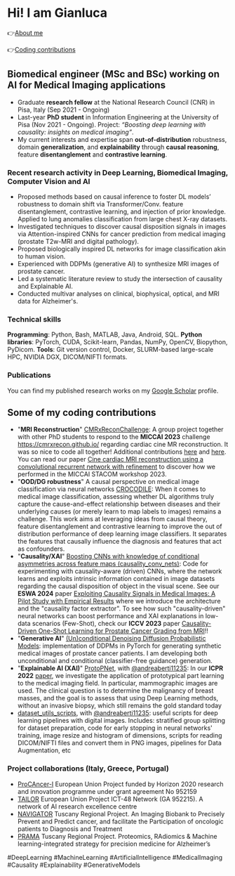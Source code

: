# Hi! I am Gianluca

:point_right:[About me](https://github.com/gianlucarloni/gianlucarloni/blob/main/README.md#biomedical-engineer-msc-and-bsc-working-on-ai-for-medical-imaging-applications)

:point_right:[Coding contributions](https://github.com/gianlucarloni#some-of-my-coding-contributions)

## Biomedical engineer (MSc and BSc) working on AI for Medical Imaging applications
- Graduate **research fellow** at the National Research Council (CNR) in Pisa, Italy (Sep 2021 - Ongoing)
- Last-year **PhD student** in Information Engineering at the University of Pisa (Nov 2021 - Ongoing).
  Project: _“Boosting deep learning with causality: insights on medical imaging”_.
- My current interests and expertise span **out-of-distribution** robustness, domain **generalization**, and **explainability** through **causal reasoning**, feature **disentanglement** and **contrastive learning**.

### Recent research activity in Deep Learning, Biomedical Imaging, Computer Vision and AI

- Proposed methods based on causal inference to foster DL models’ robustness to domain shift via Transformer/Conv. feature disentanglement, contrastive learning, and injection of prior knowledge. Applied to lung anomalies classification from large chest X-ray datasets.
- Investigated techniques to discover causal disposition signals in images via Attention-inspired CNNs for cancer prediction from medical imaging (prostate T2w-MRI and digital pathology).
- Proposed biologically inspired DL networks for image classification akin to human vision.
- Experienced with DDPMs (generative AI) to synthesize MRI images of prostate cancer.
- Led a systematic literature review to study the intersection of causality and Explainable AI.
- Conducted multivar analyses on clinical, biophysical, optical, and MRI data for Alzheimer's.

### Technical skills

**Programming**: Python, Bash, MATLAB, Java, Android, SQL. **Python libraries**: PyTorch, CUDA, Scikit-learn, Pandas, NumPy, OpenCV, Biopython, PyDicom. **Tools**: Git version control, Docker, SLURM-based large-scale HPC, NVIDIA DGX, DICOM/NIFTI formats.

### Publications

You can find my published research works on my [Google Scholar](https://scholar.google.com/citations?hl=it&user=b4-Ad-kAAAAJ&view_op=list_works&sortby=pubdate) profile.


## Some of my coding contributions 

- "**MRI Reconstruction**" [CMRxReconChallenge](https://github.com/VIOS-Group/CMRxReconChallenge): A group project together with other PhD students to respond to the **MICCAI 2023** challenge https://cmrxrecon.github.io/ regarding cardiac cine MR reconstruction. It was so nice to code all together! Additional contributions [here](https://github.com/VIOS-Group/CMRxRecon_Edipo_Inference) and [here](https://github.com/vios-s/CMRxRECON_Challenge_EDIPO). You can read our paper [Cine cardiac MRI reconstruction using a convolutional recurrent network with refinement](https://arxiv.org/abs/2309.13385) to discover how we performed in the MICCAI STACOM workshop 2023.
- "**OOD/DG robustness**" A causal perspective on medical image classification via neural networks [CROCODILE](https://github.com/gianlucarloni/crocodile): When it comes to medical image classification, assessing whether DL algorithms truly capture the cause-and-effect relationship between diseases and their underlying causes (or merely learn to map labels to images) remains a challenge. This work aims at leveraging ideas from causal theory, feature disentanglement and contrastive learning to improve the out of distribution performance of deep learning image classifiers. It separates the features that causally influence the diagnosis and features that act as confounders.
- "**Causality/XAI**" [Boosting CNNs with knowledge of conditional asymmetries across feature maps (causality_conv_nets)](https://github.com/gianlucarloni/causality_conv_nets): Code for experimenting with causality-aware (driven) CNNs, where the network learns and exploits intrinsic information contained in image datasets regarding the causal disposition of object in the visual scene. See our **ESWA 2024** paper [Exploiting Causality Signals in Medical Images: A Pilot Study with Empirical Results](https://doi.org/10.1016/j.eswa.2024.123433) where we introduce the architecture and the "causality factor extractor". To see how such "causality-driven" neural networks can boost performance and XAI explanations in low-data scenarios (Few-Shot), check our **ICCV 2023** paper [Causality-Driven One-Shot Learning for Prostate Cancer Grading from MRI](https://openaccess.thecvf.com/content/ICCV2023W/CVAMD/html/Carloni_Causality-Driven_One-Shot_Learning_for_Prostate_Cancer_Grading_from_MRI_ICCVW_2023_paper.html)!!
- "**Generative AI**" [(Un)conditional Denoising Diffusion Probabilistic Models](https://github.com/gianlucarloni/diffusion_models_prostatePICAI): implementation of DDPMs in PyTorch for generating synthetic medical images of prostate cancer patients. I am developing both unconditional and conditional (classifier-free guidance) generation.
- "**Explainable AI (XAI)**" [ProtoPNet](https://github.com/andreaberti11235/ProtoPNet), with [@andreaberti11235](https://github.com/andreaberti11235): In our **ICPR 2022** [paper](https://link.springer.com/chapter/10.1007/978-3-031-37660-3_38), we investigate the application of prototypical part learning to the medical imaging field. In particular, mammographic images are used. The clinical question is to determine the malignancy of breast masses, and the goal is to assess that using Deep Learning methods, without an invasive biopsy, which still remains the gold standard today
- [dataset_utils_scripts](https://github.com/gianlucarloni/dataset_utils_scripts), with [@andreaberti11235](https://github.com/andreaberti11235): useful scripts for deep learning pipelines with digital images. Includes: stratified group splitting for dataset preparation, code for early stopping in neural networks' training, image resize and histogram of dimensions, scripts for reading DICOM/NIFTI files and convert them in PNG images, pipelines for Data Augmentation, etc

### Project collaborations (Italy, Greece, Portugal)
- [ProCAncer-I](https://www.procancer-i.eu/) European Union Project funded by Horizon 2020 research and innovation programme under grant agreement No 952159
- [TAILOR](https://tailor-network.eu/) European Union Project ICT-48 Network (GA 952215). A network of AI research excellence centre
- [NAVIGATOR](http://navigator.med.unipi.it/) Tuscany Regional Project. An Imaging Biobank to Precisely Prevent and Predict cancer, and facilitate the Participation of oncologic patients to Diagnosis and Treatment
- [PRAMA](http://si.isti.cnr.it/index.php/hid-project-category-list/201-project-prama) Tuscany Regional Project. Proteomics, RAdiomics & Machine learning-integrated strategy for precision medicine for Alzheimer’s

\#DeepLearning \#MachineLearning \#ArtificialIntelligence \#MedicalImaging \#Causality \#Explainability \#GenerativeModels
